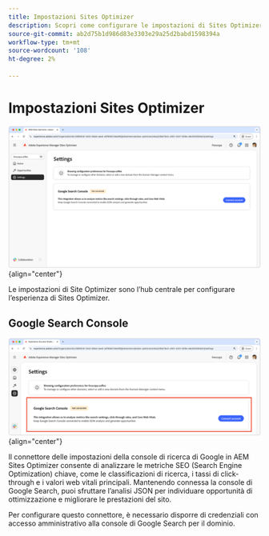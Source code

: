 ```yaml
---
title: Impostazioni Sites Optimizer
description: Scopri come configurare le impostazioni di Sites Optimizer e integrarle con altri strumenti.
source-git-commit: ab2d75b1d986d83e3303e29a25d2babd1598394a
workflow-type: tm+mt
source-wordcount: '108'
ht-degree: 2%

---
```



# Impostazioni Sites Optimizer

![Impostazioni Sites Optimizer](./assets/settings/hero.png){align="center"}

Le impostazioni di Site Optimizer sono l’hub centrale per configurare l’esperienza di Sites Optimizer.

## Google Search Console

![Impostazioni di Ottimizzatore sito per Google Search Console](./assets/settings/google-search-console.png){align="center"}

Il connettore delle impostazioni della console di ricerca di Google in AEM Sites Optimizer consente di analizzare le metriche SEO (Search Engine Optimization) chiave, come le classificazioni di ricerca, i tassi di click-through e i valori web vitali principali. Mantenendo connessa la console di Google Search, puoi sfruttare l’analisi JSON per individuare opportunità di ottimizzazione e migliorare le prestazioni del sito.

Per configurare questo connettore, è necessario disporre di credenziali con accesso amministrativo alla console di Google Search per il dominio.
